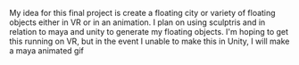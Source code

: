 <p> My idea for this final project is create a floating city or variety of floating objects either in VR or in an animation. I plan on using sculptris and in relation to maya and unity to generate my floating objects. I'm hoping to get this running on VR, but in the event  I unable to make this in Unity, I will make a maya animated gif</p>
